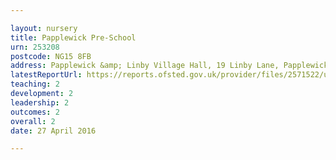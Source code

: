 ```yaml
---

layout: nursery
title: Papplewick Pre-School
urn: 253208
postcode: NG15 8FB
address: Papplewick &amp; Linby Village Hall, 19 Linby Lane, Papplewick, Nottingham, Nottinghamshire, NG15 8FB
latestReportUrl: https://reports.ofsted.gov.uk/provider/files/2571522/urn/253208.pdf
teaching: 2
development: 2
leadership: 2
outcomes: 2
overall: 2
date: 27 April 2016

---
```

